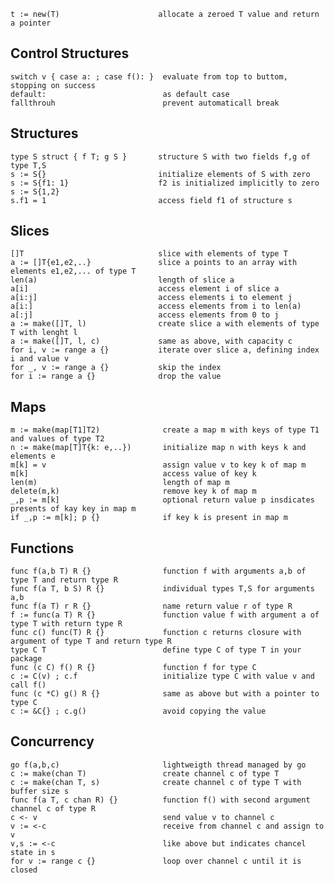 
    t := new(T)                      allocate a zeroed T value and return a pointer

## Control Structures

    switch v { case a: ; case f(): }  evaluate from top to buttom, stopping on success
    default:                          as default case
    fallthrouh                        prevent automaticall break


## Structures

    type S struct { f T; g S }       structure S with two fields f,g of type T,S
    s := S{}                         initialize elements of S with zero  
    s := S{f1: 1}                    f2 is initialized implicitly to zero
    s := S{1,2}
    s.f1 = 1                         access field f1 of structure s  

## Slices

    []T                              slice with elements of type T
    a := []T{e1,e2,..}               slice a points to an array with elements e1,e2,... of type T
    len(a)                           length of slice a
    a[i]                             access element i of slice a
    a[i:j]                           access elements i to element j
    a[i:]                            access elements from i to len(a)
    a[:j]                            access elements from 0 to j
    a := make([]T, l)                create slice a with elements of type T with lenght l 
    a := make([]T, l, c)             same as above, with capacity c
    for i, v := range a {}           iterate over slice a, defining index i and value v 
    for _, v := range a {}           skip the index
    for i := range a {}              drop the value 

## Maps

    m := make(map[T1]T2)              create a map m with keys of type T1 and values of type T2
    n := make(map[T]T{k: e,..})       initialize map n with keys k and elements e     
    m[k] = v                          assign value v to key k of map m
    m[k]                              access value of key k
    len(m)                            length of map m
    delete(m,k)                       remove key k of map m
    _,p := m[k]                       optional return value p insdicates presents of kay key in map m
    if _,p := m[k]; p {}              if key k is present in map m           

## Functions

    func f(a,b T) R {}                function f with arguments a,b of type T and return type R
    func f(a T, b S) R {}             individual types T,S for arguments a,b
    func f(a T) r R {}                name return value r of type R
    f := func(a T) R {}               function value f with argument a of type T with return type R
    func c() func(T) R {}             function c returns closure with argument of type T and return type R
    type C T                          define type C of type T in your package
    func (c C) f() R {}               function f for type C
    c := C(v) ; c.f                   initialize type C with value v and call f()                   
    func (c *C) g() R {}              same as above but with a pointer to type C        
    c := &C{} ; c.g()                 avoid copying the value

## Concurrency 

    go f(a,b,c)                       lightweigth thread managed by go
    c := make(chan T)                 create channel c of type T
    c := make(chan T, s)              create channel c of type T with buffer size s
    func f(a T, c chan R) {}          function f() with second argument channel c of type R
    c <- v                            send value v to channel c
    v := <-c                          receive from channel c and assign to v
    v,s := <-c                        like above but indicates chancel state in s
    for v := range c {}               loop over channel c until it is closed



